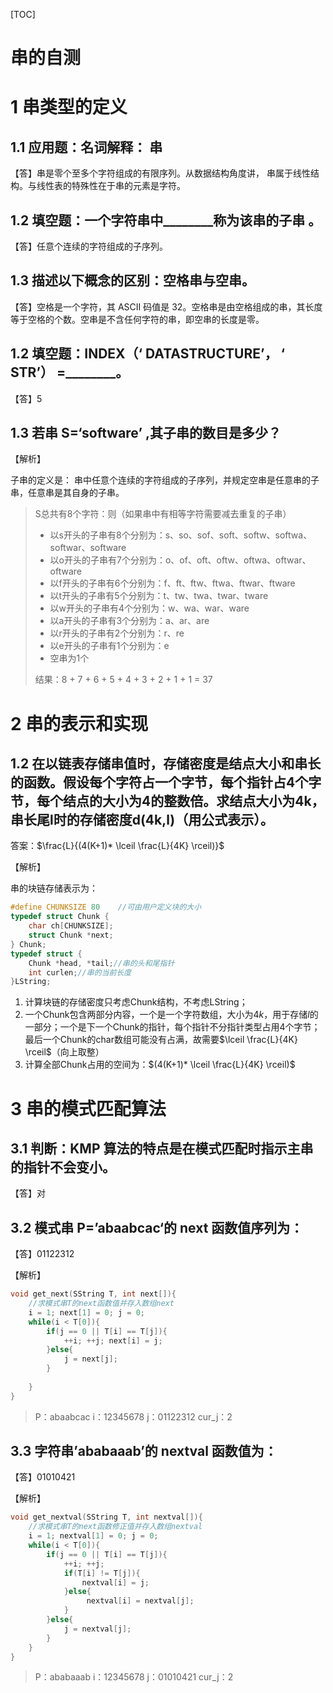 [TOC]

# 串的自测

# 1 串类型的定义

## 1.1 应用题：名词解释： 串  

【答】串是零个至多个字符组成的有限序列。从数据结构角度讲， 串属于线性结构。与线性表的特殊性在于串的元素是字符。

## 1.2 填空题：一个字符串中________称为该串的子串 。  

【答】任意个连续的字符组成的子序列。

## 1.3 描述以下概念的区别：空格串与空串。

【答】空格是一个字符，其 ASCII 码值是 32。空格串是由空格组成的串，其长度等于空格的个数。空串是不含任何字符的串，即空串的长度是零。

## 1.2 填空题：INDEX（‘ DATASTRUCTURE’， ‘ STR’） =________。  

【答】5

## 1.3 若串 S=‘software’ ,其子串的数目是多少？

【解析】

子串的定义是： 串中任意个连续的字符组成的子序列，并规定空串是任意串的子串，任意串是其自身的子串。

> S总共有8个字符：则（如果串中有相等字符需要减去重复的子串）
>
> - 以s开头的子串有8个分别为：s、so、sof、soft、softw、softwa、softwar、software
> - 以o开头的子串有7个分别为：o、of、oft、oftw、oftwa、oftwar、oftware
> - 以f开头的子串有6个分别为：f、ft、ftw、ftwa、ftwar、ftware
> - 以t开头的子串有5个分别为：t、tw、twa、twar、tware
> - 以w开头的子串有4个分别为：w、wa、war、ware
> - 以a开头的子串有3个分别为：a、ar、are
> - 以r开头的子串有2个分别为：r、re
> - 以e开头的子串有1个分别为：e
> - 空串为1个
>
> 结果：8 + 7 + 6 + 5 + 4 + 3 + 2 + 1 + 1 = 37

# 2 串的表示和实现

## 1.2 在以链表存储串值时，存储密度是结点大小和串长的函数。假设每个字符占一个字节，每个指针占4个字节，每个结点的大小为4的整数倍。求结点大小为4k，串长尾l时的存储密度d(4k,l)（用公式表示）。

答案：$\frac{L}{(4(K+1)* \lceil \frac{L}{4K} \rceil)}$

【解析】

串的块链存储表示为：

```c
#define CHUNKSIZE 80	//可由用户定义块的大小
typedef struct Chunk {
    char ch[CHUNKSIZE];
    struct Chunk *next;
} Chunk;
typedef struct {
    Chunk *head, *tail;//串的头和尾指针
    int curlen;//串的当前长度
}LString;
```

1. 计算块链的存储密度只考虑Chunk结构，不考虑LString；
2. 一个Chunk包含两部分内容，一个是一个字符数组，大小为$4k$，用于存储$l$的一部分；一个是下一个Chunk的指针，每个指针不分指针类型占用4个字节；最后一个Chunk的char数组可能没有占满，故需要$\lceil \frac{L}{4K} \rceil$（向上取整）
3. 计算全部Chunk占用的空间为：$(4(K+1)* \lceil \frac{L}{4K} \rceil)$

# 3 串的模式匹配算法

## 3.1 判断：KMP 算法的特点是在模式匹配时指示主串的指针不会变小。

【答】对

## 3.2 模式串 P=’abaabcac‘的 next 函数值序列为：

【答】01122312

【解析】

```c
void get_next(SString T, int next[]){
    //求模式串T的next函数值并存入数组next
    i = 1; next[1] = 0; j = 0;
    while(i < T[0]){
        if(j == 0 || T[i] == T[j]){
            ++i; ++j; next[i] = j;
        }else{
            j = next[j];
        }
        
    }
}
```

> P：abaabcac
> i：12345678
> j：01122312
> cur_j：2

## 3.3 字符串’ababaaab’的 nextval 函数值为：

【答】01010421

【解析】

```c
void get_nextval(SString T, int nextval[]){
    //求模式串T的next函数修正值并存入数组nextval
    i = 1; nextval[1] = 0; j = 0;
    while(i < T[0]){
        if(j == 0 || T[i] == T[j]){
            ++i; ++j;
            if(T[i] != T[j]){
                nextval[i] = j;
            }else{
                 nextval[i] = nextval[j];
            }
        }else{
            j = nextval[j];
        }
    }
}
```

> P：ababaaab
> i：12345678
> j：01010421
> cur_j：2
